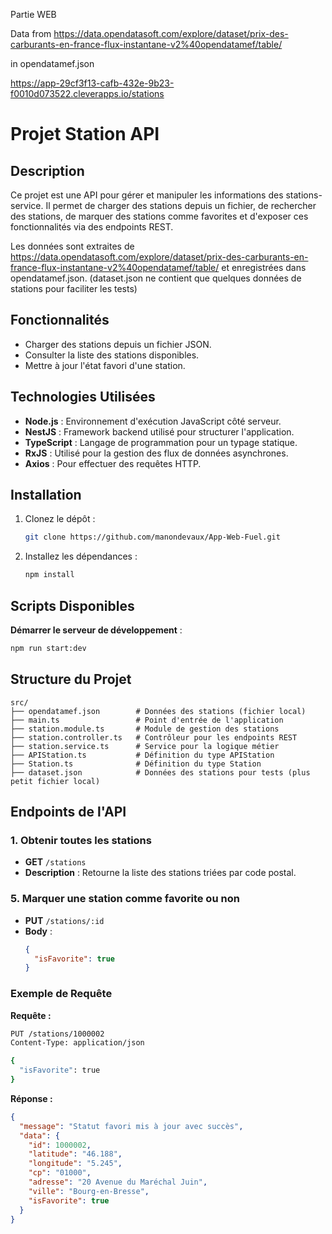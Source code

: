 Partie WEB

Data from https://data.opendatasoft.com/explore/dataset/prix-des-carburants-en-france-flux-instantane-v2%40opendatamef/table/ 

in opendatamef.json

https://app-29cf3f13-cafb-432e-9b23-f0010d073522.cleverapps.io/stations 

# Projet Station API

## Description
Ce projet est une API pour gérer et manipuler les informations des stations-service. Il permet de charger des stations depuis un fichier, de rechercher des stations, de marquer des stations comme favorites et d'exposer ces fonctionnalités via des endpoints REST.

Les données sont extraites de https://data.opendatasoft.com/explore/dataset/prix-des-carburants-en-france-flux-instantane-v2%40opendatamef/table/ et enregistrées dans opendatamef.json. (dataset.json ne contient que quelques données de stations pour faciliter les tests)

## Fonctionnalités

- Charger des stations depuis un fichier JSON.
- Consulter la liste des stations disponibles.
- Mettre à jour l'état favori d'une station.

## Technologies Utilisées

- **Node.js** : Environnement d'exécution JavaScript côté serveur.
- **NestJS** : Framework backend utilisé pour structurer l'application.
- **TypeScript** : Langage de programmation pour un typage statique.
- **RxJS** : Utilisé pour la gestion des flux de données asynchrones.
- **Axios** : Pour effectuer des requêtes HTTP.

## Installation

1. Clonez le dépôt :
   ```bash
   git clone https://github.com/manondevaux/App-Web-Fuel.git
   ```

2. Installez les dépendances :
   ```bash
   npm install
   ```

## Scripts Disponibles

**Démarrer le serveur de développement** :
  ```bash
  npm run start:dev
  ```

## Structure du Projet

```
src/
├── opendatamef.json        # Données des stations (fichier local)
├── main.ts                 # Point d'entrée de l'application
├── station.module.ts       # Module de gestion des stations
├── station.controller.ts   # Contrôleur pour les endpoints REST
├── station.service.ts      # Service pour la logique métier
├── APIStation.ts           # Définition du type APIStation
├── Station.ts              # Définition du type Station
├── dataset.json            # Données des stations pour tests (plus petit fichier local)
```

## Endpoints de l'API

### 1. Obtenir toutes les stations
- **GET** `/stations`
- **Description** : Retourne la liste des stations triées par code postal.

### 5. Marquer une station comme favorite ou non
- **PUT** `/stations/:id`
- **Body** :
  ```json
  {
    "isFavorite": true
  }
  ```

### Exemple de Requête

**Requête :**
```bash
PUT /stations/1000002
Content-Type: application/json

{
  "isFavorite": true
}
```

**Réponse :**
```json
{
  "message": "Statut favori mis à jour avec succès",
  "data": {
    "id": 1000002,
    "latitude": "46.188",
    "longitude": "5.245",
    "cp": "01000",
    "adresse": "20 Avenue du Maréchal Juin",
    "ville": "Bourg-en-Bresse",
    "isFavorite": true
  }
}
```
